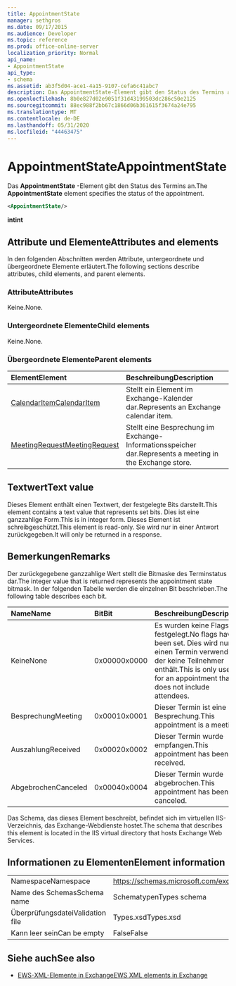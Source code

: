 ```yaml
---
title: AppointmentState
manager: sethgros
ms.date: 09/17/2015
ms.audience: Developer
ms.topic: reference
ms.prod: office-online-server
localization_priority: Normal
api_name:
- AppointmentState
api_type:
- schema
ms.assetid: ab3f5d04-ace1-4a15-9107-cefa6c41abc7
description: Das AppointmentState-Element gibt den Status des Termins an.
ms.openlocfilehash: 8b0e827d02e9051f31d43199503dc286c50e2125
ms.sourcegitcommit: 88ec988f2bb67c1866d06b361615f3674a24e795
ms.translationtype: MT
ms.contentlocale: de-DE
ms.lasthandoff: 05/31/2020
ms.locfileid: "44463475"
---
```

# <a name="appointmentstate"></a><span data-ttu-id="d272d-103">AppointmentState</span><span class="sxs-lookup"><span data-stu-id="d272d-103">AppointmentState</span></span>

<span data-ttu-id="d272d-104">Das **AppointmentState** -Element gibt den Status des Termins an.</span><span class="sxs-lookup"><span data-stu-id="d272d-104">The **AppointmentState** element specifies the status of the appointment.</span></span> 
  
```XML
<AppointmentState/>
```

 <span data-ttu-id="d272d-105">**int**</span><span class="sxs-lookup"><span data-stu-id="d272d-105">**int**</span></span>
## <a name="attributes-and-elements"></a><span data-ttu-id="d272d-106">Attribute und Elemente</span><span class="sxs-lookup"><span data-stu-id="d272d-106">Attributes and elements</span></span>

<span data-ttu-id="d272d-107">In den folgenden Abschnitten werden Attribute, untergeordnete und übergeordnete Elemente erläutert.</span><span class="sxs-lookup"><span data-stu-id="d272d-107">The following sections describe attributes, child elements, and parent elements.</span></span>
  
### <a name="attributes"></a><span data-ttu-id="d272d-108">Attribute</span><span class="sxs-lookup"><span data-stu-id="d272d-108">Attributes</span></span>

<span data-ttu-id="d272d-109">Keine.</span><span class="sxs-lookup"><span data-stu-id="d272d-109">None.</span></span>
  
### <a name="child-elements"></a><span data-ttu-id="d272d-110">Untergeordnete Elemente</span><span class="sxs-lookup"><span data-stu-id="d272d-110">Child elements</span></span>

<span data-ttu-id="d272d-111">Keine.</span><span class="sxs-lookup"><span data-stu-id="d272d-111">None.</span></span>
  
### <a name="parent-elements"></a><span data-ttu-id="d272d-112">Übergeordnete Elemente</span><span class="sxs-lookup"><span data-stu-id="d272d-112">Parent elements</span></span>

|<span data-ttu-id="d272d-113">**Element**</span><span class="sxs-lookup"><span data-stu-id="d272d-113">**Element**</span></span>|<span data-ttu-id="d272d-114">**Beschreibung**</span><span class="sxs-lookup"><span data-stu-id="d272d-114">**Description**</span></span>|
|:-----|:-----|
|[<span data-ttu-id="d272d-115">CalendarItem</span><span class="sxs-lookup"><span data-stu-id="d272d-115">CalendarItem</span></span>](calendaritem.md) <br/> |<span data-ttu-id="d272d-116">Stellt ein Element im Exchange-Kalender dar.</span><span class="sxs-lookup"><span data-stu-id="d272d-116">Represents an Exchange calendar item.</span></span>  <br/> |
|[<span data-ttu-id="d272d-117">MeetingRequest</span><span class="sxs-lookup"><span data-stu-id="d272d-117">MeetingRequest</span></span>](meetingrequest.md) <br/> |<span data-ttu-id="d272d-118">Stellt eine Besprechung im Exchange-Informationsspeicher dar.</span><span class="sxs-lookup"><span data-stu-id="d272d-118">Represents a meeting in the Exchange store.</span></span>  <br/> |
   
## <a name="text-value"></a><span data-ttu-id="d272d-119">Textwert</span><span class="sxs-lookup"><span data-stu-id="d272d-119">Text value</span></span>

<span data-ttu-id="d272d-120">Dieses Element enthält einen Textwert, der festgelegte Bits darstellt.</span><span class="sxs-lookup"><span data-stu-id="d272d-120">This element contains a text value that represents set bits.</span></span> <span data-ttu-id="d272d-121">Dies ist eine ganzzahlige Form.</span><span class="sxs-lookup"><span data-stu-id="d272d-121">This is in integer form.</span></span> <span data-ttu-id="d272d-122">Dieses Element ist schreibgeschützt.</span><span class="sxs-lookup"><span data-stu-id="d272d-122">This element is read-only.</span></span> <span data-ttu-id="d272d-123">Sie wird nur in einer Antwort zurückgegeben.</span><span class="sxs-lookup"><span data-stu-id="d272d-123">It will only be returned in a response.</span></span>
  
## <a name="remarks"></a><span data-ttu-id="d272d-124">Bemerkungen</span><span class="sxs-lookup"><span data-stu-id="d272d-124">Remarks</span></span>

<span data-ttu-id="d272d-125">Der zurückgegebene ganzzahlige Wert stellt die Bitmaske des Terminstatus dar.</span><span class="sxs-lookup"><span data-stu-id="d272d-125">The integer value that is returned represents the appointment state bitmask.</span></span> <span data-ttu-id="d272d-126">In der folgenden Tabelle werden die einzelnen Bit beschrieben.</span><span class="sxs-lookup"><span data-stu-id="d272d-126">The following table describes each bit.</span></span>
  
|<span data-ttu-id="d272d-127">**Name**</span><span class="sxs-lookup"><span data-stu-id="d272d-127">**Name**</span></span>|<span data-ttu-id="d272d-128">**Bit**</span><span class="sxs-lookup"><span data-stu-id="d272d-128">**Bit**</span></span>|<span data-ttu-id="d272d-129">**Beschreibung**</span><span class="sxs-lookup"><span data-stu-id="d272d-129">**Description**</span></span>|
|:-----|:-----|:-----|
|<span data-ttu-id="d272d-130">Keine</span><span class="sxs-lookup"><span data-stu-id="d272d-130">None</span></span>  <br/> |<span data-ttu-id="d272d-131">0x0000</span><span class="sxs-lookup"><span data-stu-id="d272d-131">0x0000</span></span>  <br/> |<span data-ttu-id="d272d-132">Es wurden keine Flags festgelegt.</span><span class="sxs-lookup"><span data-stu-id="d272d-132">No flags have been set.</span></span> <span data-ttu-id="d272d-133">Dies wird nur für einen Termin verwendet, der keine Teilnehmer enthält.</span><span class="sxs-lookup"><span data-stu-id="d272d-133">This is only used for an appointment that does not include attendees.</span></span>  <br/> |
|<span data-ttu-id="d272d-134">Besprechung</span><span class="sxs-lookup"><span data-stu-id="d272d-134">Meeting</span></span>  <br/> |<span data-ttu-id="d272d-135">0x0001</span><span class="sxs-lookup"><span data-stu-id="d272d-135">0x0001</span></span>  <br/> |<span data-ttu-id="d272d-136">Dieser Termin ist eine Besprechung.</span><span class="sxs-lookup"><span data-stu-id="d272d-136">This appointment is a meeting.</span></span>  <br/> |
|<span data-ttu-id="d272d-137">Auszahlung</span><span class="sxs-lookup"><span data-stu-id="d272d-137">Received</span></span>  <br/> |<span data-ttu-id="d272d-138">0x0002</span><span class="sxs-lookup"><span data-stu-id="d272d-138">0x0002</span></span>  <br/> |<span data-ttu-id="d272d-139">Dieser Termin wurde empfangen.</span><span class="sxs-lookup"><span data-stu-id="d272d-139">This appointment has been received.</span></span>  <br/> |
|<span data-ttu-id="d272d-140">Abgebrochen</span><span class="sxs-lookup"><span data-stu-id="d272d-140">Canceled</span></span>  <br/> |<span data-ttu-id="d272d-141">0x0004</span><span class="sxs-lookup"><span data-stu-id="d272d-141">0x0004</span></span>  <br/> |<span data-ttu-id="d272d-142">Dieser Termin wurde abgebrochen.</span><span class="sxs-lookup"><span data-stu-id="d272d-142">This appointment has been canceled.</span></span>  <br/> |
   
<span data-ttu-id="d272d-143">Das Schema, das dieses Element beschreibt, befindet sich im virtuellen IIS-Verzeichnis, das Exchange-Webdienste hostet.</span><span class="sxs-lookup"><span data-stu-id="d272d-143">The schema that describes this element is located in the IIS virtual directory that hosts Exchange Web Services.</span></span>
  
## <a name="element-information"></a><span data-ttu-id="d272d-144">Informationen zu Elementen</span><span class="sxs-lookup"><span data-stu-id="d272d-144">Element information</span></span>

|||
|:-----|:-----|
|<span data-ttu-id="d272d-145">Namespace</span><span class="sxs-lookup"><span data-stu-id="d272d-145">Namespace</span></span>  <br/> |https://schemas.microsoft.com/exchange/services/2006/types  <br/> |
|<span data-ttu-id="d272d-146">Name des Schemas</span><span class="sxs-lookup"><span data-stu-id="d272d-146">Schema name</span></span>  <br/> |<span data-ttu-id="d272d-147">Schematypen</span><span class="sxs-lookup"><span data-stu-id="d272d-147">Types schema</span></span>  <br/> |
|<span data-ttu-id="d272d-148">Überprüfungsdatei</span><span class="sxs-lookup"><span data-stu-id="d272d-148">Validation file</span></span>  <br/> |<span data-ttu-id="d272d-149">Types.xsd</span><span class="sxs-lookup"><span data-stu-id="d272d-149">Types.xsd</span></span>  <br/> |
|<span data-ttu-id="d272d-150">Kann leer sein</span><span class="sxs-lookup"><span data-stu-id="d272d-150">Can be empty</span></span>  <br/> |<span data-ttu-id="d272d-151">False</span><span class="sxs-lookup"><span data-stu-id="d272d-151">False</span></span>  <br/> |
   
## <a name="see-also"></a><span data-ttu-id="d272d-152">Siehe auch</span><span class="sxs-lookup"><span data-stu-id="d272d-152">See also</span></span>

- [<span data-ttu-id="d272d-153">EWS-XML-Elemente in Exchange</span><span class="sxs-lookup"><span data-stu-id="d272d-153">EWS XML elements in Exchange</span></span>](ews-xml-elements-in-exchange.md)

